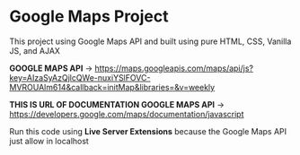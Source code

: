 # Google Maps Project
This project using Google Maps API and built using pure HTML, CSS, Vanilla JS, and AJAX

**GOOGLE MAPS API** ->
https://maps.googleapis.com/maps/api/js?key=AIzaSyAzQjlcQWe-nuxiYSlFOVC-MVROUAlm614&callback=initMap&libraries=&v=weekly

**THIS IS URL OF DOCUMENTATION GOOGLE MAPS API** ->
https://developers.google.com/maps/documentation/javascript

Run this code using **Live Server Extensions** because the Google Maps API just allow in localhost
